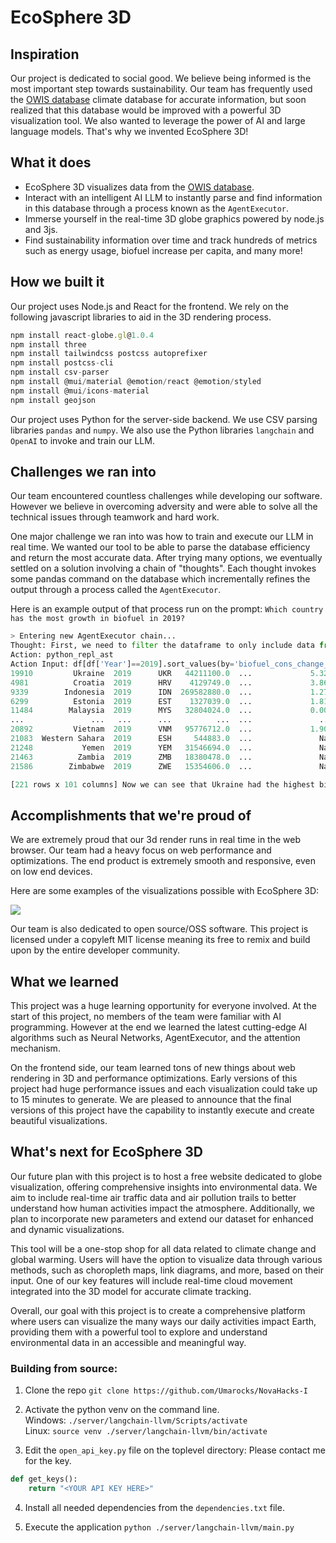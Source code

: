 # EcoSphere 3D

## Inspiration
Our project is dedicated to social good. We believe being informed is the most important step towards sustainability. Our team has frequently used the [OWIS database](https://ourworldindata.org/energy) climate database for accurate information, but soon realized that this database would be improved with a powerful 3D visualization tool. We also wanted to leverage the power of AI and large language models. That's why we invented EcoSphere 3D!

## What it does
- EcoSphere 3D visualizes data from the [OWIS database](https://ourworldindata.org/energy).
- Interact with an intelligent AI LLM to instantly parse and find information in this database through a process known as the `AgentExecutor`.
- Immerse yourself in the real-time 3D globe graphics powered by node.js and 3js.
- Find sustainability information over time and track hundreds of metrics such as energy usage, biofuel increase per capita, and many more!

## How we built it
Our project uses Node.js and React for the frontend.
We rely on the following javascript libraries to aid in the 3D rendering process.

```javascript
npm install react-globe.gl@1.0.4
npm install three
npm install tailwindcss postcss autoprefixer
npm install postcss-cli
npm install csv-parser
npm install @mui/material @emotion/react @emotion/styled
npm install @mui/icons-material
npm install geojson
```

Our project uses Python for the server-side backend.
We use CSV parsing libraries `pandas` and `numpy`.
We also use the Python libraries `langchain` and `OpenAI` to invoke and train our LLM.

## Challenges we ran into

Our team encountered countless challenges while developing our software. However we believe in overcoming adversity and were able to solve all the technical issues through teamwork and hard work.

One major challenge we ran into was how to train and execute our LLM in real time.
We wanted our tool to be able to parse the database efficiency and return the most accurate data.
After trying many options, we eventually settled on a solution involving a chain of "thoughts". Each thought invokes some pandas command on the database which incrementally refines the output through a process called the `AgentExecutor`.

Here is an example output of that process run on the prompt: `Which country has the most growth in biofuel in 2019?`

```python
> Entering new AgentExecutor chain...
Thought: First, we need to filter the dataframe to only include data from 2019. Then we can sort the dataframe by the biofuel consumption change percentage in descending order. 
Action: python_repl_ast
Action Input: df[df['Year']==2019].sort_values(by='biofuel_cons_change_pct', ascending=False)              Country  Year iso_code   population  ...  wind_consumption  wind_electricity  wind_share_elec  wind_share_energy
19910         Ukraine  2019      UKR   44211100.0  ...             5.325              2.24            1.465              0.556      
4981          Croatia  2019      HRV    4129749.0  ...             3.868              1.47           11.611              4.037      
9339        Indonesia  2019      IDN  269582880.0  ...             1.276              0.48            0.162              0.056      
6299          Estonia  2019      EST    1327039.0  ...             1.811              0.69            9.067              2.885      
11484        Malaysia  2019      MYS   32804024.0  ...             0.000              0.00            0.000              0.000      
...               ...   ...      ...          ...  ...               ...               ...              ...                ...      
20892         Vietnam  2019      VNM   95776712.0  ...             1.903              0.72            0.317              0.158      
21083  Western Sahara  2019      ESH     544883.0  ...               NaN              0.00              NaN                NaN      
21248           Yemen  2019      YEM   31546694.0  ...               NaN              0.00            0.000                NaN      
21463          Zambia  2019      ZMB   18380478.0  ...               NaN              0.00            0.000                NaN      
21586        Zimbabwe  2019      ZWE   15354606.0  ...               NaN              0.00            0.000                NaN      

[221 rows x 101 columns] Now we can see that Ukraine had the highest biofuel consumption change percentage in 2019.
```

## Accomplishments that we're proud of

We are extremely proud that our 3d render runs in real time in the web browser. Our team had a heavy focus on web performance and optimizations. The end product is extremely smooth and responsive, even on low end devices.

Here are some examples of the visualizations possible with EcoSphere 3D:

![](https://files.catbox.moe/t0d9uv.png)

Our team is also dedicated to open source/OSS software. This project is licensed under a copyleft MIT license meaning its free to remix and build upon by the entire developer community.

## What we learned

This project was a huge learning opportunity for everyone involved. At the start of this project, no members of the team were familiar with AI programming. However at the end we learned the latest cutting-edge AI algorithms such as Neural Networks, AgentExecutor, and the attention mechanism.

On the frontend side, our team learned tons of new things about web rendering in 3D and performance optimizations. Early versions of this project had huge performance issues and each visualization could take up to 15 minutes to generate. We are pleased to announce that the final versions of this project have the capability to instantly execute and create beautiful visualizations.

## What's next for EcoSphere 3D

Our future plan with this project is to host a free website dedicated to globe visualization, offering comprehensive insights into environmental data. We aim to include real-time air traffic data and air pollution trails to better understand how human activities impact the atmosphere. Additionally, we plan to incorporate new parameters and extend our dataset for enhanced and dynamic visualizations.

This tool will be a one-stop shop for all data related to climate change and global warming. Users will have the option to visualize data through various methods, such as choropleth maps, link diagrams, and more, based on their input. One of our key features will include real-time cloud movement integrated into the 3D model for accurate climate tracking.

Overall, our goal with this project is to create a comprehensive platform where users can visualize the many ways our daily activities impact Earth, providing them with a powerful tool to explore and understand environmental data in an accessible and meaningful way.

### Building from source:

1. Clone the repo `git clone https://github.com/Umarocks/NovaHacks-I`

2. Activate the python venv on the command line. </br>
    Windows: `./server/langchain-llvm/Scripts/activate` </br>
    Linux: `source venv ./server/langchain-llvm/bin/activate`

3. Edit the `open_api_key.py` file on the toplevel directory:
Please contact me for the key.

```python
def get_keys():
    return "<YOUR API KEY HERE>"
```

4. Install all needed dependencies from the `dependencies.txt` file.

5. Execute the application `python ./server/langchain-llvm/main.py`